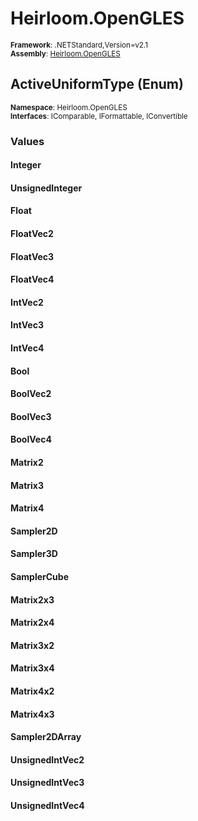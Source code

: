 # Heirloom.OpenGLES

<small>**Framework**: .NETStandard,Version=v2.1</small>  
<small>**Assembly**: [Heirloom.OpenGLES](../Heirloom.OpenGLES/Heirloom.OpenGLES.md)</small>  

## ActiveUniformType (Enum)
<small>**Namespace**: Heirloom.OpenGLES</sub></small>  
<small>**Interfaces**: IComparable, IFormattable, IConvertible</small>  

### Values

#### Integer


#### UnsignedInteger


#### Float


#### FloatVec2


#### FloatVec3


#### FloatVec4


#### IntVec2


#### IntVec3


#### IntVec4


#### Bool


#### BoolVec2


#### BoolVec3


#### BoolVec4


#### Matrix2


#### Matrix3


#### Matrix4


#### Sampler2D


#### Sampler3D


#### SamplerCube


#### Matrix2x3


#### Matrix2x4


#### Matrix3x2


#### Matrix3x4


#### Matrix4x2


#### Matrix4x3


#### Sampler2DArray


#### UnsignedIntVec2


#### UnsignedIntVec3


#### UnsignedIntVec4



